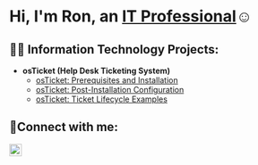 
<h1>Hi, I'm Ron, an <a href="https://linkedin.com/in/ron-jackson-67a06776">IT Professional</a>☺</h1>

<h2>👨‍💻 Information Technology Projects:</h2>

- <b>osTicket (Help Desk Ticketing System)</b>
  - [osTicket: Prerequisites and Installation](https://github.com/RonaldEJackson/osticket-prereqs)
  - [osTicket: Post-Installation Configuration](https://github.com/RonaldEJackson/post-install-config)
  - [osTicket: Ticket Lifecycle Examples](https://github.com/RonaldEJackson/ticket-lifecycle)


<h2>🤳Connect with me:</h2>

[<img align="left" alt="Josh | LinkedIn" width="22px" src="https://cdn.jsdelivr.net/npm/simple-icons@v3/icons/linkedin.svg" />][linkedin]



[linkedin]: [https://linkedin.com/in/ron-jackson](https://www.linkedin.com/feed/?trk=homepage-basic_sign-in-submit)https://www.linkedin.com/feed/?trk=homepage-basic_sign-in-submit
